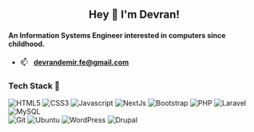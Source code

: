 ##  <p align="center" style> Hey 👋 I'm Devran! </p>
<h4> An Information Systems Engineer interested in computers since childhood. </h4>

- 📫 &nbsp; **devrandemir.fe@gmail.com**
  





<h3>Tech Stack 👾</h3>

![HTML5](https://img.shields.io/badge/html5-%23E34F26.svg?style=for-the-badge&logo=html5&logoColor=white) ![CSS3](https://img.shields.io/badge/css3-%231572B6.svg?style=for-the-badge&logo=css3&logoColor=white) ![Javascript](https://img.shields.io/badge/JavaScript-F7DF1E?style=for-the-badge&logo=javascript&logoColor=black) ![NextJs](https://img.shields.io/badge/Next-black?style=for-the-badge&logo=next.js&logoColor=white)   ![Bootstrap](https://img.shields.io/badge/bootstrap-%238511FA.svg?style=for-the-badge&logo=bootstrap&logoColor=white) ![PHP](https://img.shields.io/badge/php-%23777BB4.svg?style=for-the-badge&logo=php&logoColor=white) ![Laravel](https://img.shields.io/badge/laravel-%23FF2D20.svg?style=for-the-badge&logo=laravel&logoColor=white) ![MySQL](https://img.shields.io/badge/mysql-%2300000f.svg?style=for-the-badge&logo=mysql&logoColor=white) 
<br>
![Git](https://img.shields.io/badge/GIT-E44C30?style=for-the-badge&logo=git&logoColor=white) 
![Ubuntu](https://img.shields.io/badge/Ubuntu-E95420?style=for-the-badge&logo=ubuntu&logoColor=white) ![WordPress](https://img.shields.io/badge/WordPress-%23117AC9.svg?style=for-the-badge&logo=WordPress&logoColor=white) ![Drupal](https://img.shields.io/badge/drupal-%230678BE.svg?style=for-the-badge&logo=drupal&logoColor=white)

[linkedin]: https://www.linkedin.com/in/devr4n "Devran Demir LinkedIn"
